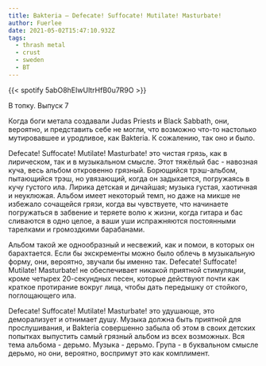 ```yaml
---
title: Bakteria — Defecate! Suffocate! Mutilate! Masturbate!
author: Fuerlee
date: 2021-05-02T15:47:10.932Z
tags:
  - thrash metal
  - crust
  - sweden
  - ВТ
---
```

{{< spotify 5abO8hEIwUltrHfB0u7R9O >}}

В топку. Выпуск 7



Когда боги метала создавали Judas Priests и Black Sabbath, они, вероятно, и представить себе не могли, что возможно что-то настолько мутировавшее и уродливое, как Bakteria. К сожалению, так оно и было.



Defecate! Suffocate! Mutilate! Masturbate! это чистая грязь, как в лирическом, так и в музыкальном смысле. Этот тяжёлый бас - навозная куча, весь альбом откровенно грязный. Борющийся трэш-альбом, пытающийся трэш, но увязающий, когда он задыхается, погружаясь в кучу густого ила. Лирика детская и дичайшая; музыка густая, хаотичная и неуклюжая. Альбом имеет некоторый темп, но даже на микше не избежало сочащейся грязи, когда вы чувствуете, что начинаете погружаться в забвение и теряете волю к жизни, когда гитара и бас сливаются в одно целое, а ваши уши испражняются постоянными тарелками и громоздкими барабанами.



Альбом такой же однообразный и несвежий, как и помои, в которых он барахтается. Если бы экскременты можно было облечь в музыкальную форму, они, вероятно, звучали бы именно так. Defecate! Suffocate! Mutilate! Masturbate! не обеспечивает никакой приятной стимуляции, кроме четырех 20-секундных песен, которые действуют почти как краткое протирание вокруг лица, чтобы дать передышку от стойкого, поглощающего ила.



Defecate! Suffocate! Mutilate! Masturbate! это удушающе, это деморализует и отнимает душу. Музыка должна быть приятной для прослушивания, и Bakteria совершенно забыла об этом в своих детских попытках выпустить самый грязный альбом из всех возможных. Вся тема альбома - дерьмо. Музыка - дерьмо. Група - в буквальном смысле дерьмо, но они, вероятно, воспримут это как комплимент.